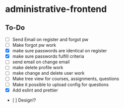 # administrative-frontend

## To-Do

- [ ] Send Email on register and forgot pw
- [ ] Make forgot pw work
- [x] make sure passwords are identical on register
- [x] make sure passwords fulfill criteria
- [ ] send email on change email
- [ ] make delete profile work
- [ ] make change and delete user work
- [ ] Make tree view for courses, assignments, questions
- [ ] Make it possible to upload config for questions
- [x] Add eslint and prettier
- [ ] Design!?
